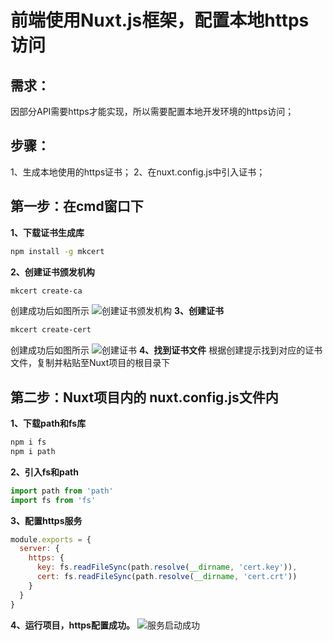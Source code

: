 # 前端使用Nuxt.js框架，配置本地https访问

## 需求：

因部分API需要https才能实现，所以需要配置本地开发环境的https访问；

## 步骤：

1、生成本地使用的https证书；
2、在nuxt.config.js中引入证书；

## 第一步：在cmd窗口下

**1、下载证书生成库**

```bash
npm install -g mkcert
```

**2、创建证书颁发机构**

```bash
mkcert create-ca
```

创建成功后如图所示
![创建证书颁发机构](https://img-blog.csdnimg.cn/20200401091410196.png)
**3、创建证书**

```bash
mkcert create-cert
```

创建成功后如图所示
![创建证书](https://img-blog.csdnimg.cn/2020040109145761.png)
**4、找到证书文件**
根据创建提示找到对应的证书文件，复制并粘贴至Nuxt项目的根目录下

## 第二步：Nuxt项目内的 nuxt.config.js文件内

**1、下载path和fs库**

```bash
npm i fs
npm i path
```

**2、引入fs和path**

```javascript
import path from 'path'
import fs from 'fs'
```

**3、配置https服务**

```javascript
module.exports = {
  server: {
    https: {
      key: fs.readFileSync(path.resolve(__dirname, 'cert.key')),
      cert: fs.readFileSync(path.resolve(__dirname, 'cert.crt'))
    }
  }
}
```

**4、运行项目，https配置成功。**
![服务启动成功](https://img-blog.csdnimg.cn/20200401092520692.png?x-oss-process=image/watermark,type_ZmFuZ3poZW5naGVpdGk,shadow_10,text_aHR0cHM6Ly9ibG9nLmNzZG4ubmV0L3poYW5ndGlhbl90aWFu,size_16,color_FFFFFF,t_70)
